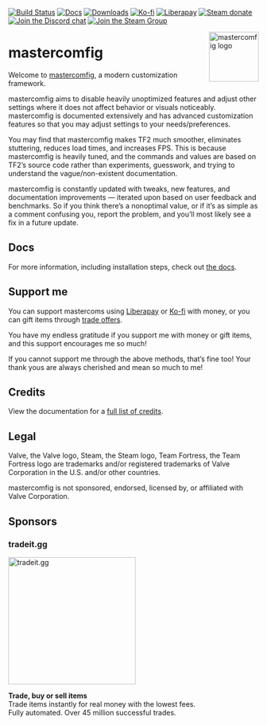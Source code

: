 [![Build Status](https://img.shields.io/github/actions/workflow/status/mastercomfig/mastercomfig/main.yml?branch=release&style=flat-square&logo=mastercomfig)](https://github.com/mastercomfig/mastercomfig/actions/workflows/main.yml)
[![Docs](https://img.shields.io/github/actions/workflow/status/mastercomfig/mastercomfig/docs.yml?branch=release&label=docs&style=flat-square)](https://docs.comfig.app/)
[![Downloads](https://img.shields.io/github/downloads/mastercomfig/mastercomfig/latest/total.svg?style=flat-square&logo=mastercomfig)](https://comfig.app/app)
[![Ko-fi](https://img.shields.io/badge/Support%20me%20on-Ko--fi-FF5E5B.svg?logo=ko-fi&style=flat-square)](https://ko-fi.com/mastercoms)
[![Liberapay](https://img.shields.io/liberapay/receives/mastercoms.svg?logo=liberapay&style=flat-square)](https://liberapay.com/mastercoms/)
[![Steam donate](https://img.shields.io/badge/Donate%20via-Steam-00adee.svg?style=flat-square&logo=steam)](https://steamcommunity.com/tradeoffer/new/?partner=85845165&token=M9cQHh8N)
[![Join the Discord chat](https://img.shields.io/badge/Discord-mastercomfig-5865F2.svg?style=flat-square&logo=discord)](https://discord.gg/mastercomfig-389089828249010188)
[![Join the Steam Group](https://img.shields.io/badge/Steam-mastercomfig-00adee.svg?logo=steam&style=flat-square)](https://steamcommunity.com/groups/comfig)

<img align="right" alt="mastercomfig logo" width="100" src="https://comfig.app/img/mastercomfig_logo.svg">

# mastercomfig

Welcome to [mastercomfig](https://comfig.app/), a modern customization framework.

mastercomfig aims to disable heavily unoptimized features and adjust other settings where it does not affect behavior or visuals noticeably. mastercomfig is documented extensively and has advanced customization features so that you may adjust settings to your needs/preferences.

You may find that mastercomfig makes TF2 much smoother, eliminates stuttering, reduces load times, and increases FPS. This is because mastercomfig is heavily tuned, and the commands and values are based on TF2’s source code rather than experiments, guesswork, and trying to understand the vague/non-existent documentation.

mastercomfig is constantly updated with tweaks, new features, and documentation improvements — iterated upon based on user feedback and benchmarks. So if you think there’s a nonoptimal value, or if it’s as simple as a comment confusing you, report the problem, and you’ll most likely see a fix in a future update.

## Docs

For more information, including installation steps, check out [the docs](https://docs.comfig.app/).

## Support me

You can support mastercoms using [Liberapay](https://liberapay.com/mastercoms/) or [Ko-fi](https://ko-fi.com/mastercoms) with money, or you can gift items through [trade offers](https://steamcommunity.com/tradeoffer/new/?partner=85845165&token=M9cQHh8N).

You have my endless gratitude if you support me with money or gift items, and this support encourages me so much!

If you cannot support me through the above methods, that’s fine too! Your thank yous are always cherished and mean so much to me!

## Credits

View the documentation for a [full list of credits](https://docs.comfig.app/latest/credits/).

## Legal

Valve, the Valve logo, Steam, the Steam logo, Team Fortress, the Team Fortress
logo are trademarks and/or registered trademarks of Valve Corporation in the U.S. and/or other countries.

mastercomfig is not sponsored, endorsed, licensed by, or affiliated with Valve Corporation.

## Sponsors

### tradeit.gg

<img width="256" src="https://mastercomfig.com/img/third_party/tradeit.webp" alt="tradeit.gg" />

**Trade, buy or sell items**  
Trade items instantly for real money with the lowest fees.  
Fully automated. Over 45 million successful trades.
